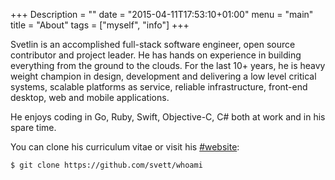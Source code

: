 +++
Description = ""
date = "2015-04-11T17:53:10+01:00"
menu = "main"
title = "About"
tags = ["myself", "info"]
+++

Svetlin is an accomplished full-stack software engineer, open source contributor
and project leader. He has hands on experience in building everything from the
ground to the clouds. For the last 10+ years, he is heavy weight champion in
design, development and delivering a low level critical systems, scalable
platforms as service, reliable infrastructure, front-end desktop, web and
mobile applications.

He enjoys coding in Go, Ruby, Swift, Objective-C, C# both at work and in his spare
time.

You can clone his curriculum vitae or visit his [#website](http://www.ralch.com):

```bash
$ git clone https://github.com/svett/whoami
```

